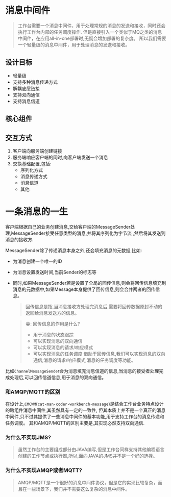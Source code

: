# 消息中间件
> 工作台需要一个消息中间件，用于处理常规的消息的发送和接收，同时还会执行工作台内部的任务调度操作.
> 但是直接引入一个类似于MQ之类的消息中间件，在应用all-in-one部署时,无疑会增加部署的复杂度。
> 所以我们需要一个轻量级的消息中间件，用于处理消息的发送和接收。

## 设计目标
- 轻量级
- 支持多种消息传递方式
- 解耦底层链接
- 支持双向通信
- 支持消息信道

## 核心组件

## 交互方式
1. 客户端向服务端创建链接
2. 服务端响应客户端的同时,向客户端发送一个消息
3. 交换基础配置,包括:
   - 序列化方式
   - 消息传递方式
   - 消息信道
   - 其他

# 一条消息的一生

客户端根据自己的业务创建消息,交给客户端的MessageSender处理,MessageSender接受任意类型的消息,并将其序列化为字节流
,然后将其发送到消息的接收方.

MessageSender除了传递消息本身之外,还会填充消息的元数据,比如:
- 为消息创建一个唯一的ID
- 为消息设置发送时间,当前Sender的标志等
- 同时,如果MessageSender若是设置了全局的回传信息,则会将回传信息填充到消息的元数据中,如果Message本身提供了回传信息,则会合并两者的回传信息。
  > 回传信息是指,当消息接收方处理完消息后,需要将回传数据原封不动的返回给消息发送方的信息。

  > 😁: 回传信息的作用是什么?
  >  - 用于消息的状态跟踪
  >  - 可以实现消息的双向通信
  >  - 可以实现消息的请求/响应模式
  >  - 可以实现消息的任务调度
借助于回传信息,我们可以实现消息的双向通信,消息的请求/响应模式,消息的任务调度等功能。

比如`ChannelMessageSende`r会为消息填充消息信道的信息,当消息的接受者处理完成处理后,可以回传信道信息,用于消息的双向通信。


### 和AMQP/MQTT的区别
在设计上,`CMCWM`(`cat-man-coder-workbench-message`)是结合工作台业务特点设计的跨组件消息中间件,其虽然具有一定的一致性,
但其本质上并不是一个真正的消息中间件,只不过其提供了一些消息中间件的基本功能,用于支持工作台的消息传递和任务调度。
其和AMQP/MQTT的区别主要是,其实现必然支持双向通信.

###  为什么不实现JMS?
> 虽然工作台的主要组成部分由JAVA编写,但是工作台同样支持其他编程语言创建的工作节点或执行器,所以,面向JAVA的JMS并不是一个好的选择。

### 为什么不实现AMQP或者MQTT?
> AMQP/MQTT是一个很好的消息中间件协议，但是它的实现比较复杂，而且在一些场景下，我们并不需要这么复杂的消息中间件。


